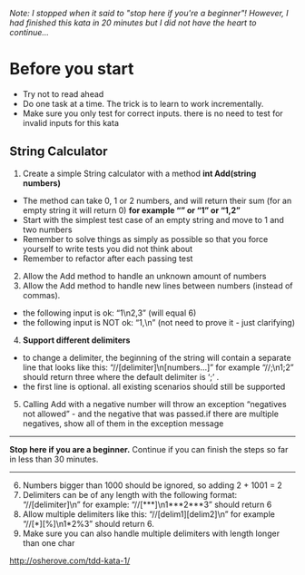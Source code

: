 ﻿_Note: I stopped when it said to "stop here if you're a beginner"! However, I had finished this kata in 20 minutes but I did not have the heart to continue..._

# Before you start

- Try not to read ahead
- Do one task at a time. The trick is to learn to work incrementally.
- Make sure you only test for correct inputs. there is no need to test for invalid inputs for this kata

## String Calculator

1. Create a simple String calculator with a method __int Add(string numbers)__
  * The method can take 0, 1 or 2 numbers, and will return their sum (for an empty string it will return 0) __for example “” or “1” or “1,2”__
  * Start with the simplest test case of an empty string and move to 1 and two numbers
  * Remember to solve things as simply as possible so that you force yourself to write tests you did not think about
  * Remember to refactor after each passing test
2. Allow the Add method to handle an unknown amount of numbers
3. Allow the Add method to handle new lines between numbers (instead of commas).
  * the following input is ok:  “1\n2,3”  (will equal 6)
  * the following input is NOT ok:  “1,\n” (not need to prove it - just clarifying)
4. __Support different delimiters__
  * to change a delimiter, the beginning of the string will contain a separate line that looks like this:   “//[delimiter]\n[numbers…]” for example “//;\n1;2” should return three where the default delimiter is ‘;’ .
  * the first line is optional. all existing scenarios should still be supported
5. Calling Add with a negative number will throw an exception “negatives not allowed” - and the negative that was passed.if there are multiple negatives, show all of them in the exception message
---

__Stop here if you are a beginner.__ Continue if you can finish the steps so far in less than 30 minutes.

---
6. Numbers bigger than 1000 should be ignored, so adding 2 + 1001  = 2
7. Delimiters can be of any length with the following format:  “//[delimiter]\n” for example: “//[\*\*\*]\n1\*\*\*2\*\*\*3” should return 6
8. Allow multiple delimiters like this:  “//[delim1][delim2]\n” for example “//[\*][%]\n1\*2%3” should return 6.
9. Make sure you can also handle multiple delimiters with length longer than one char

http://osherove.com/tdd-kata-1/
